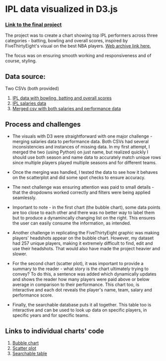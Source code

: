 # IPL data visualized in D3.js

### [Link to the final project](https://areenaarora.com/the-hindu/ipl)

The project was to create a chart showing top IPL performers across three categories - batting, bowling and overall scores, inspired by FiveThirtyEight's
visual on the best NBA players.
[Web archive link here.](https://web.archive.org/web/20241219203335/https://projects.fivethirtyeight.com/2020-nba-player-ratings/)

The focus was on ensuring smooth working and responsiveness and of course, styling.

## Data source:

Two CSVs (both provided)

1. [IPL data with bowling, batting and overall scores](https://github.com/areenaarora/ipl_project/blob/main/IPL_data.csv)
2. [IPL salaries data](https://github.com/areenaarora/ipl_project/blob/main/scatter_plot/IPL_salaries.csv)
3. [Merged csv with both salaries and performance data](https://github.com/areenaarora/ipl_project/blob/main/scatter_plot/merged_sal.csv)

## Process and challenges

- The visuals with D3 were straightforward with one major challenge - merging salaries data to performance data. Both CSVs had several inconsistencies and instances of missing data. In my first attempt, I merged the two (using Python) on just name, but realized quickly I should use both season and name data to accurately match unique rows since multiple players played multiple seasons and for different teams.

- Once the merging was handled, I tested the data to see how it behaves on the scatterplot and did some spot checks to ensure accuracy.

- The next challenge was ensuring attention was paid to small details - that the dropdowns worked correctly and filters were being applied seamlessly.

- Important to note - in the first chart (the bubble chart), some data points are too close to each other and there was no better way to label them but to produce a dynamincally changing list on the right. This ensures the user can easily consume the information, as intended.

- Another challenge in replicating the FiveThirtyEight graphic was making players' headshots appear on the bubble chart. However, my dataset had 257 unique players, making it extremely difficult to find, edit and use their headshots. That would also have made the project heavier and slower.

- For the second chart (scatter plot), it was important to provide a summary to the reader - what story is the chart ultimately trying to convey? To do this, a sentence was added which dynamically updates and shows the reader how many players were paid above or below average in comparison to their performance. This chart too, is interactive and each dot reveals the player's name, team, salary and performance score.

- Finally, the searchable database puts it all together. This table too is interactive and can be used to look up data on specific players, in specific years and for specific teams.

## Links to individual charts' code

1. [Bubble chart](https://github.com/areenaarora/ipl_project/blob/main/index.html)
2. [Scatter plot](https://github.com/areenaarora/ipl_project/blob/main/scatter_plot/index.html)
3. [Searchable table](https://github.com/areenaarora/ipl_project/blob/main/searchable_table/index.html)
